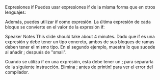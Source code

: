 Expresiones if
Puedes usar expresiones if de la misma forma que en otros lenguajes:

Además, puedes utilizar if como expresión. La última expresión de cada bloque se convierte en el valor de la expresión if:

Speaker Notes
This slide should take about 4 minutes.
Dado que if es una expresión y debe tener un tipo concreto, ambos de sus bloques de ramas deben tener el mismo tipo. En el segundo ejemplo, muestra lo que sucede al añadir ; después de "small".

Cuando se utiliza if en una expresión, esta debe tener un ; para separarla de la siguiente instrucción. Elimina ; antes de println! para ver el error del compilador.